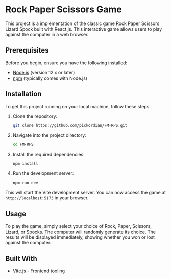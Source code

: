 # Rock Paper Scissors Game

This project is a implementation of the classic game Rock Paper Scissors Lizard Spock built with  React.js. This interactive game allows users to play against the computer in a web browser.

## Prerequisites

Before you begin, ensure you have the following installed:
- [Node.js](https://nodejs.org/) (version 12.x or later)
- [npm](https://npmjs.com/) (typically comes with Node.js)

## Installation

To get this project running on your local machine, follow these steps:

1. Clone the repository:
   ```bash
   git clone https://github.com/pickordian/FM-RPS.git
   ```
2. Navigate into the project directory:
   ```bash
   cd FM-RPS
   ```
3. Install the required dependencies:
   ```bash
   npm install
   ```
4. Run the development server:
   ```bash
   npm run dev
   ```

This will start the Vite development server. You can now access the game at `http://localhost:5173` in your browser.

## Usage

To play the game, simply select your choice of Rock, Paper, Scissors, Lizard, or Spocks. The computer will randomly generate its choice. The results will be displayed immediately, showing whether you won or lost against the computer.

## Built With

- [Vite.js](https://vitejs.dev/) - Frontend tooling


